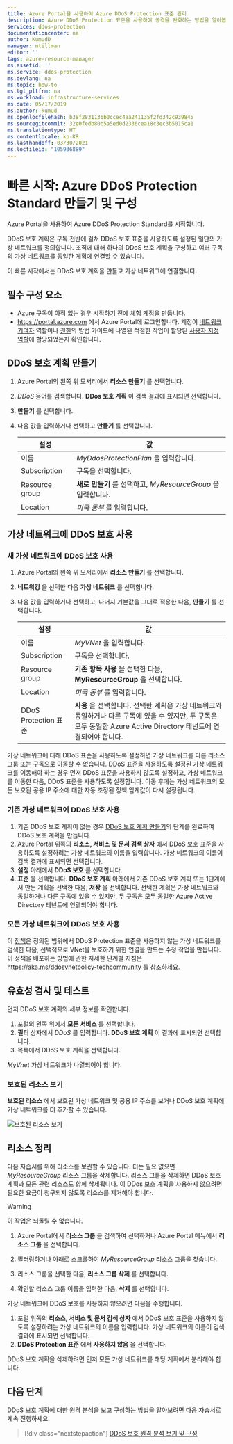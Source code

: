 ```yaml
---
title: Azure Portal을 사용하여 Azure DDoS Protection 표준 관리
description: Azure DDoS Protection 표준을 사용하여 공격을 완화하는 방법을 알아봅니다.
services: ddos-protection
documentationcenter: na
author: KumudD
manager: mtillman
editor: ''
tags: azure-resource-manager
ms.assetid: ''
ms.service: ddos-protection
ms.devlang: na
ms.topic: how-to
ms.tgt_pltfrm: na
ms.workload: infrastructure-services
ms.date: 05/17/2019
ms.author: kumud
ms.openlocfilehash: b38f2831136b0ccec4aa241135f2fd342c939845
ms.sourcegitcommit: 32e0fedb80b5a5ed0d2336cea18c3ec3b5015ca1
ms.translationtype: HT
ms.contentlocale: ko-KR
ms.lasthandoff: 03/30/2021
ms.locfileid: "105936889"
---
```

# <a name="quickstart-create-and-configure-azure-ddos-protection-standard"></a>빠른 시작: Azure DDoS Protection Standard 만들기 및 구성

Azure Portal을 사용하여 Azure DDoS Protection Standard를 시작합니다. 

DDoS 보호 계획은 구독 전반에 걸쳐 DDoS 보호 표준을 사용하도록 설정된 일단의 가상 네트워크를 정의합니다. 조직에 대해 하나의 DDoS 보호 계획을 구성하고 여러 구독의 가상 네트워크를 동일한 계획에 연결할 수 있습니다. 

이 빠른 시작에서는 DDoS 보호 계획을 만들고 가상 네트워크에 연결합니다. 

## <a name="prerequisites"></a>필수 구성 요소

- Azure 구독이 아직 없는 경우 시작하기 전에 [체험 계정](https://azure.microsoft.com/free/?WT.mc_id=A261C142F)을 만듭니다.
- https://portal.azure.com 에서 Azure Portal에 로그인합니다. 계정이 [네트워크 기여자](../role-based-access-control/built-in-roles.md?toc=%2fazure%2fvirtual-network%2ftoc.json#network-contributor) 역할이나 [권한](manage-permissions.md)의 방법 가이드에 나열된 적절한 작업이 할당된 [사용자 지정 역할](../role-based-access-control/custom-roles.md?toc=%2fazure%2fvirtual-network%2ftoc.json)에 할당되었는지 확인합니다.

## <a name="create-a-ddos-protection-plan"></a>DDoS 보호 계획 만들기

1. Azure Portal의 왼쪽 위 모서리에서 **리소스 만들기** 를 선택합니다.
2. *DDoS* 용어를 검색합니다. **DDos 보호 계획** 이 검색 결과에 표시되면 선택합니다.
3. **만들기** 를 선택합니다.
4. 다음 값을 입력하거나 선택하고 **만들기** 를 선택합니다.

    |설정        |값                                              |
    |---------      |---------                                          |
    |이름           | _MyDdosProtectionPlan_ 을 입력합니다.                     |
    |Subscription   | 구독을 선택합니다.                         |
    |Resource group | **새로 만들기** 를 선택하고, _MyResourceGroup_ 을 입력합니다.|
    |Location       | _미국 동부_ 를 입력합니다.                                  |

## <a name="enable-ddos-protection-for-a-virtual-network"></a>가상 네트워크에 DDoS 보호 사용

### <a name="enable-ddos-protection-for-a-new-virtual-network"></a>새 가상 네트워크에 DDoS 보호 사용

1. Azure Portal의 왼쪽 위 모서리에서 **리소스 만들기** 를 선택합니다.
2. **네트워킹** 을 선택한 다음 **가상 네트워크** 를 선택합니다.
3. 다음 값을 입력하거나 선택하고, 나머지 기본값을 그대로 적용한 다음, **만들기** 를 선택합니다.

    | 설정         | 값                                           |
    | ---------       | ---------                                       |
    | 이름            | _MyVNet_ 을 입력합니다.                                 |
    | Subscription    | 구독을 선택합니다.                                    |
    | Resource group  | **기존 항목 사용** 을 선택한 다음, **MyResourceGroup** 을 선택합니다. |
    | Location        | _미국 동부_ 를 입력합니다.                                                    |
    | DDoS Protection 표준 | **사용** 을 선택합니다. 선택한 계획은 가상 네트워크와 동일하거나 다른 구독에 있을 수 있지만, 두 구독은 모두 동일한 Azure Active Directory 테넌트에 연결되어야 합니다.|

가상 네트워크에 대해 DDoS 표준을 사용하도록 설정하면 가상 네트워크를 다른 리소스 그룹 또는 구독으로 이동할 수 없습니다. DDoS 표준을 사용하도록 설정된 가상 네트워크를 이동해야 하는 경우 먼저 DDoS 표준을 사용하지 않도록 설정하고, 가상 네트워크를 이동한 다음, DDoS 표준을 사용하도록 설정합니다. 이동 후에는 가상 네트워크의 모든 보호된 공용 IP 주소에 대한 자동 조정된 정책 임계값이 다시 설정됩니다.

### <a name="enable-ddos-protection-for-an-existing-virtual-network"></a>기존 가상 네트워크에 DDoS 보호 사용

1. 기존 DDoS 보호 계획이 없는 경우 [DDoS 보호 계획 만들기](#create-a-ddos-protection-plan)의 단계를 완료하여 DDoS 보호 계획을 만듭니다.
2. Azure Portal 위쪽의 **리소스, 서비스 및 문서 검색 상자** 에서 DDoS 보호 표준을 사용하도록 설정하려는 가상 네트워크의 이름을 입력합니다. 가상 네트워크의 이름이 검색 결과에 표시되면 선택합니다.
3. **설정** 아래에서 **DDoS 보호** 를 선택합니다.
4. **표준** 을 선택합니다. **DDoS 보호 계획** 아래에서 기존 DDoS 보호 계획 또는 1단계에서 만든 계획을 선택한 다음, **저장** 을 선택합니다. 선택한 계획은 가상 네트워크와 동일하거나 다른 구독에 있을 수 있지만, 두 구독은 모두 동일한 Azure Active Directory 테넌트에 연결되어야 합니다.

### <a name="enable-ddos-protection-for-all-virtual-networks"></a>모든 가상 네트워크에 DDoS 보호 사용

이 [정책](https://aka.ms/ddosvnetpolicy)은 정의된 범위에서 DDoS Protection 표준을 사용하지 않는 가상 네트워크를 검색한 다음, 선택적으로 VNet을 보호하기 위한 연결을 만드는 수정 작업을 만듭니다. 이 정책을 배포하는 방법에 관한 자세한 단계별 지침은 https://aka.ms/ddosvnetpolicy-techcommunity 를 참조하세요.

## <a name="validate-and-test"></a>유효성 검사 및 테스트

먼저 DDoS 보호 계획의 세부 정보를 확인합니다.

1. 포털의 왼쪽 위에서 **모든 서비스** 를 선택합니다.
2. **필터** 상자에서 *DDoS* 를 입력합니다. **DDoS 보호 계획** 이 결과에 표시되면 선택합니다.
3. 목록에서 DDoS 보호 계획을 선택합니다.

_MyVnet_ 가상 네트워크가 나열되어야 합니다. 

### <a name="view-protected-resources"></a>보호된 리소스 보기
**보호된 리소스** 에서 보호된 가상 네트워크 및 공용 IP 주소를 보거나 DDoS 보호 계획에 가상 네트워크를 더 추가할 수 있습니다.

![보호된 리소스 보기](./media/manage-ddos-protection/ddos-protected-resources.png)

## <a name="clean-up-resources"></a>리소스 정리

다음 자습서를 위해 리소스를 보관할 수 있습니다. 더는 필요 없으면 _MyResourceGroup_ 리소스 그룹을 삭제합니다. 리소스 그룹을 삭제하면 DDoS 보호 계획과 모든 관련 리소스도 함께 삭제됩니다. 이 DDos 보호 계획을 사용하지 않으려면 필요한 요금이 청구되지 않도록 리소스를 제거해야 합니다.

   >[!WARNING]
   >이 작업은 되돌릴 수 없습니다.

1. Azure Portal에서 **리소스 그룹** 을 검색하여 선택하거나 Azure Portal 메뉴에서 **리소스 그룹** 을 선택합니다.

2. 필터링하거나 아래로 스크롤하여 _MyResourceGroup_ 리소스 그룹을 찾습니다.

3. 리소스 그룹을 선택한 다음, **리소스 그룹 삭제** 를 선택합니다.

4. 확인할 리소스 그룹 이름을 입력한 다음, **삭제** 를 선택합니다.

가상 네트워크에 DDoS 보호를 사용하지 않으려면 다음을 수행합니다. 

1. 포털 위쪽의 **리소스, 서비스 및 문서 검색 상자** 에서 DDoS 보호 표준을 사용하지 않도록 설정하려는 가상 네트워크의 이름을 입력합니다. 가상 네트워크의 이름이 검색 결과에 표시되면 선택합니다.
2. **DDoS Protection 표준** 에서 **사용하지 않음** 을 선택합니다.

DDoS 보호 계획을 삭제하려면 먼저 모든 가상 네트워크를 해당 계획에서 분리해야 합니다. 

## <a name="next-steps"></a>다음 단계

DDoS 보호 계획에 대한 원격 분석을 보고 구성하는 방법을 알아보려면 다음 자습서로 계속 진행하세요.

> [!div class="nextstepaction"]
> [DDoS 보호 원격 분석 보기 및 구성](telemetry.md)
